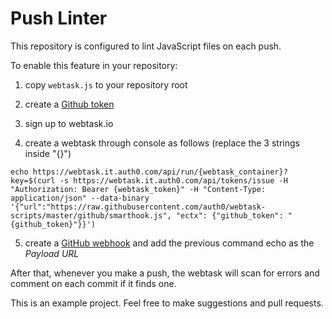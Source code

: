# Push Linter

This repository is configured to lint JavaScript files on each push.

To enable this feature in your repository:
1. copy `webtask.js` to your repository root

2. create a [Github token](https://github.com/blog/1509-personal-api-tokens)
3. sign up to webtask.io
4. create a webtask through console as follows (replace the 3 strings inside "{}")

  `echo https://webtask.it.auth0.com/api/run/{webtask_container}?key=$(curl -s https://webtask.it.auth0.com/api/tokens/issue -H "Authorization: Bearer {webtask_token}" -H "Content-Type: application/json" --data-binary '{"url":"https://raw.githubusercontent.com/auth0/webtask-scripts/master/github/smarthook.js", "ectx": {"github_token": "{github_token}"}}')`

5. create a [GitHub webhook](https://developer.github.com/webhooks/) and add the previous command echo as the *Payload URL*

After that, whenever you make a push, the webtask will scan for errors and comment on each commit if it finds one.

This is an example project. Feel free to make suggestions and pull requests.